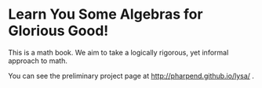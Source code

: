 # Learn You Some Algebras for Glorious Good!

This is a math book. We aim to take a logically rigorous, yet informal approach
to math.

You can see the preliminary project page at http://pharpend.github.io/lysa/ .
